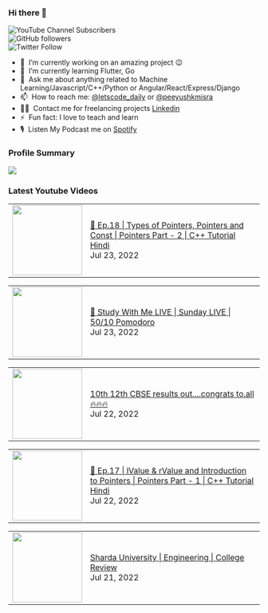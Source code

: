 ### Hi there 👋

![YouTube Channel Subscribers](https://img.shields.io/youtube/channel/subscribers/UCgmk1KXmrHXt_DO0kScyVmQ?style=social)  
![GitHub followers](https://img.shields.io/github/followers/misrapk?style=social)  
![Twitter Follow](https://img.shields.io/twitter/follow/peeyushkmisra?style=social)

- 🔭 &nbsp;I’m currently working on an amazing project :wink:
- 🌱 &nbsp;I’m currently learning Flutter, Go
- 💬 &nbsp;Ask me about anything related to Machine Learning/Javascript/C++/Python or Angular/React/Express/Django
- 📫 &nbsp;How to reach me: [@letscode_daily](https://www.instagram.com/letscode_daily/) or [@peeyushkmisra](https://www.instagram.com/peeyushkmisra/)
- 👨‍💻 &nbsp;Contact me for freelancing projects [Linkedin](https://www.linkedin.com/in/peeyushkmisra/)
- ⚡ &nbsp;Fun fact: I love to teach and learn
- 🎙 &nbsp;Listen My Podcast me on [Spotify](https://open.spotify.com/show/5HlTHA4yxnj56N1klajpQc)

### Profile Summary

![](https://github-profile-summary-cards.vercel.app/api/cards/profile-details?username=misrapk&theme=dracula)

### Latest Youtube Videos

<!-- YOUTUBE:START --><table><tr><td><a href="https://www.youtube.com/watch?v=ld1dw6H3LOo"><img width="140px" src="https://i.ytimg.com/vi/ld1dw6H3LOo/mqdefault.jpg"></a></td>
<td><a href="https://www.youtube.com/watch?v=ld1dw6H3LOo">🔴 Ep.18 | Types of Pointers, Pointers and Const  | Pointers Part - 2 | C++ Tutorial Hindi</a><br/>Jul 23, 2022</td></tr></table>
<table><tr><td><a href="https://www.youtube.com/watch?v=_KwnH52RFvM"><img width="140px" src="https://i.ytimg.com/vi/_KwnH52RFvM/mqdefault.jpg"></a></td>
<td><a href="https://www.youtube.com/watch?v=_KwnH52RFvM">🔴 Study With Me LIVE | Sunday LIVE | 50/10 Pomodoro</a><br/>Jul 23, 2022</td></tr></table>
<table><tr><td><a href="https://www.youtube.com/watch?v=OLy5XwIckR4"><img width="140px" src="https://i.ytimg.com/vi/OLy5XwIckR4/mqdefault.jpg"></a></td>
<td><a href="https://www.youtube.com/watch?v=OLy5XwIckR4">10th 12th CBSE results out....congrats to.all🔥🔥🔥</a><br/>Jul 22, 2022</td></tr></table>
<table><tr><td><a href="https://www.youtube.com/watch?v=0brNZ2CxWy8"><img width="140px" src="https://i.ytimg.com/vi/0brNZ2CxWy8/mqdefault.jpg"></a></td>
<td><a href="https://www.youtube.com/watch?v=0brNZ2CxWy8">🔴 Ep.17 | lValue &amp; rValue and Introduction to Pointers  | Pointers Part - 1 | C++ Tutorial Hindi</a><br/>Jul 22, 2022</td></tr></table>
<table><tr><td><a href="https://www.youtube.com/watch?v=1p5qcUpEUNg"><img width="140px" src="https://i.ytimg.com/vi/1p5qcUpEUNg/mqdefault.jpg"></a></td>
<td><a href="https://www.youtube.com/watch?v=1p5qcUpEUNg">Sharda University  | Engineering  | College Review</a><br/>Jul 21, 2022</td></tr></table>
<!-- YOUTUBE:END -->
